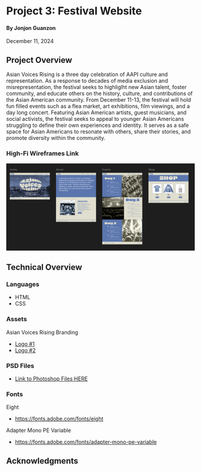 # Project 3: Festival Website

#### By Jonjon Guanzon

December 11, 2024

## Project Overview

Asian Voices Rising is a three day celebration of AAPI culture and representation. As a response to decades of media exclusion and misrepresentation, the festival seeks to highliglht new Asian talent, foster community, and educate others on the history, culture, and contributions of the Asian American community. From December 11-13, the festival will hold fun filled events such as a flea market, art exhibitions, film viewings, and a day long concert. Featuring Asian American artists, guest musicians, and social activists, the festival seeks to appeal to younger Asian Americans struggling to define their own experiences and identity. It serves as a safe space for Asian Americans to resonate with others, share their stories, and promote diversity within the community.

### High-Fi Wireframes Link

<a href="https://github.com/jjguanzon2004/projectThreeFestival/blob/main/img/wireframes.png">
    <img src="img/wireframes.png" alt=screenshot>
</a>


## Technical Overview

### Languages
* HTML
* CSS

### Assets
Asian Voices Rising Branding
* <a href="https://github.com/jjguanzon2004/projectThreeFestival/blob/main/img/Festival%20Branding2.png">Logo #1</a>
* <a href="https://github.com/jjguanzon2004/projectThreeFestival/blob/main/img/Festival%20Branding.png">Logo #2</a>

### PSD Files
* <a href="https://drive.google.com/drive/folders/1IblocSO3gpHxjLh78PYY152AjE2zejij">Link to Photoshop Files HERE</a>


### Fonts

Eight
* https://fonts.adobe.com/fonts/eight


Adapter Mono PE Variable
* https://fonts.adobe.com/fonts/adapter-mono-pe-variable



## Acknowledgments